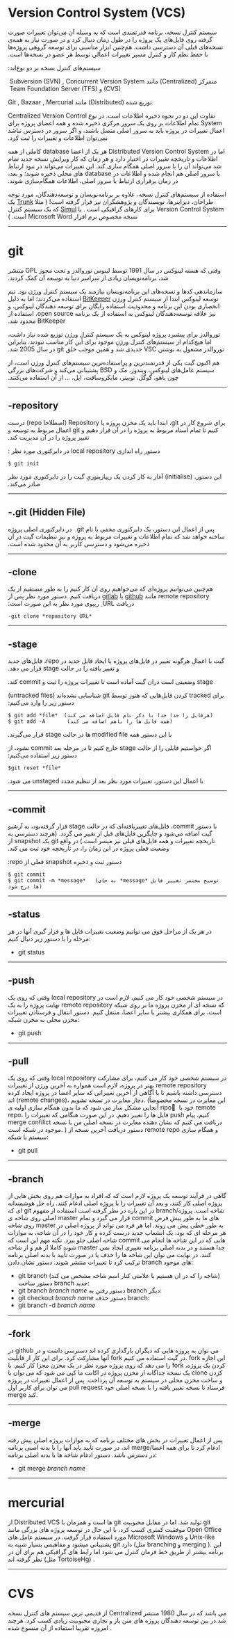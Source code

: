 Version Control System (VCS) 
===
‫‫سیستم کنترل نسخه، برنامه قدرتمندی است که به وسیله آن می‌توان تغییرات صورت گرفته روی فایل‌های یک پروژه را در طول زمان دنبال کرد و در صورت نیاز به همه‌ی نسخه‌های قبلی آن دسترسی داشت. هم‌چنین ابزار مناسبی برای توسعه گروهی پروژه‌ها با حفظ نظم کار و کنترل مسیر تغییرات اعمالی توسط هر عضو در نسخه‌ها است.‬ 

‫سیستم‌های کنترل نسخه بر دو نوع‌اند:‬


‫متمرکز (Centralized) مانند ‪ Subversion (SVN) , Concurrent Version System (CVS) ‬ و ‪ Team Foundation Server (TFS)‬ ‬

‫توزیع شده (Distributed) مانند Git , Bazaar , Mercurial ‬

‫تفاوت این دو در نحوه ذخیره اطلاعات است. در نوع Centralized Version Control System تمام اطلاعات بر روی یک سرور مرکزی ذخیره شده و همه اعضای پروژه برای اعمال تغییرات در پروژه باید به سرور اصلی متصل باشند، و اگر سرور در دسترس نباشد نمی‌توان اطلاعات و تغییرات را ثبت کرد. ‬

‫اما در Distributed Version Control System هر یک از اعضا database کاملی از همه اطلاعات و تاریخچه تغییرات در اختیار دارد و هر زمان که کار ویرایش نسخه جدید تمام شد می‌تواند آن را با سرور اصلی همگام سازی کند. این تغییرات می‌تواند در نبود ارتباط با سرور اصلی هم انجام شده و اطلاعات در database های محلی ذخیره شوند؛ و بعد، در زمان برقراری ارتباط با سرور اصلی، اطلاعات همگام‌سازی شوند. ‬

‫استفاده از سیستم‌های کنترل نسخه، علاوه بر برنامه‌نویسان و توسعه‌دهندگان، مورد توجه طراحان، دیزاینر‌ها، نویسندگان و پژوهشگران نیز قرار گرفته است! 
(  مثلا [Trunk](https://jointrunk.com)  یک  Version Control System برای کارهای گرافیکی است . یا [Simul](https://www.simuldocs.com) که یک سیستم کنترل نسخه مخصوص نرم افزار Microsoft Word است. )‬

____

git
===
‫وقتی که هسته لینوکس در سال 1991 توسط لینوس توروالدز و تحت مجوز GPL منتشر شد، برنامه‌نویسان زیادی از سراسر دنیا به توسعه آن کمک کردند.‬

‫سازماندهی کدها و نسخه‌های این برنامه‌نویسان نیازمند یک سیستمِ کنترل ورژن بود. تیم توسعه لینوکس ابتدا از سیستم کنترل ورژن [BitKeeper](https://www.bitkeeper.org) استفاده می‌کردند؛ اما به دلیل انحصاری بودن این برنامه و محدودیت استفاده رایگان برای توسعه دهندگان لینوکس،  و نیز علاقه توسعه‌دهندگان لینوکس به استفاده از یک برنامه open source، استفاده از BitKeeper محدود شد.‬

‫توروالدز برای پیشبرد پروژه لینوکس به یک سیستمِ کنترلِ ورژن توزیع شده نیاز داشت، اما هیچ‌کدام از سیستم‌های کنترل ورژنِ موجود برای این کار مناسب نبودند. بنابراین توروالدز مشغول به نوشتن VSC جدیدی شد و همین موجب خلق git در سال 2005 شد. ‬

‫هم اکنون گیت یکی از قدرتمندترین و پراستفاده‌ترین سیستم‌های کنترل ورژن است، از سیستم عامل‌های لینوکس، ویندوز، مک و BSD پشتیبانی می‌کند و شرکت‌های بزرگی چون یاهو، گوگل، توییتر، مایکروسافت، اپل، ... از آن استفاده می‌کنند.‬


____


-repository
---
‫برای شروع کار در git، ابتدا باید یک مخزن پروژه یا Repository (اصطلاحا repo) درست کنیم تا تمام اسناد مربوط به پروژه را در آن قرار دهیم و git اعمال مربوط به  توسعه و تغییر پروژه را در آن مدیریت کند. ‬

‫دستور راه اندازی local repository در دایرکتوری مورد نظر : ‪

```
$ git init
```

‫این دستور، (initialise) آغاز به کار کردن یک ریپازیتوریِ گیت را در دایرکتوری مورد نظر صادر می‌کند. ‬

___

-.git (Hidden File)
--- 
‫پس از اعمال این دستور، یک دایرکتوری مخفی با نام‪ .git ‬ در دایرکتوری اصلی پروژه ساخته خواهد شد که تمام اطلاعات و تغییرات مربوط به پروژه و نیز تنظیمات گیت در آن ذخیره می‌شود و دسترسی کاربر به آن محدود شده است.‬

___
-clone
---
‫هم‌چنین می‌توانیم پروژه‌ای که می‌خواهیم روی آن کار کنیم را به طور مستقیم از یک remote repository  مانند [github](https://github.com/) یا [gitlab](https://gitlab.com/) دریافت کنیم. دستور مورد نظر پس از دریافت URL  ِ ریپوی مورد نظر به این صورت است:‬
 
```
-git clone *repasitory URL* 
```
____

-stage
---
‫گیت با اعمال هرگونه تغییر در فایل‌های پروژه یا ایجاد فایل جدید در repo، فایل‌های جدید و تغییر یافته را در حالت stage قرار می دهد.

‫stage ‫وضعیتی است دران گیت آماده است تا تغییرات پروژه را ثبت و commit کند.‬‬‬

‫برای tracked کردن فایل‌هایی که هنوز توسط git شناسایی نشده‌اند (untracked files)  دستور زیر را وارد می‌کنیم: ‬
```
$ git add *file*  (هرفایل را جدا جدا با ذکر نام فایل اضافه می کند)
$ git add -A       (همه فایل ها را باهم اضافه می کند)
```
‫با این دستور همه modified file ها در حالت stage قرار می‌گیرند.‬

‫اگر خواستیم فایلی را از حالت stage خارج کنیم تا در مرحله بعد commit نشود، از دستور زیر استفاده می‌کنیم:‬
```
$git reset *file*  
```
‫با اعمال این دستور، تغییرات مورد نظر بعد از تنظیم مجدد unstaged می شود. ‬
___

-commit
---
‫با دستور commit، فایل‌های تغییریافته‌ای که در حالت stage قرار گرفته‌بود، به آرشیو گیت اضافه می‌شود و جایگزین فایل‌های قبل از تغییر می گردد. (هرچند دسترسی به تاریخچه تغییرات و همه فایل‌های قبلی نیز میسر است.) در واقع git یک snapshot  از وضعیت فعلی پروژه در این زمان را، در تاریخچه خود ثبت می کند.‬

‫دستور ثبت و ذخیره snapshot فعلی از repo:‬
```
$ git commit
$ git commit -m *message*   (به جای *message* توضیح مختصر تغییر فایل ها درج شود) 
```
 
___ 

-status
---
در هر یک از مراحل فوق می توانیم وضعیت تغییرات فایل ها و قرار گیری آنها در هر مرحله را با دستور زیر دنبال کنیم:
-  git status

____

-push
---
وقتی که روی یک local repository  در سیستم شخصی خود کار می کنیم، لازم است در نهایت پروژه را به یک remote repository که نسخه ای از مخزن پروژه ما بر روی شبکه است، برای همکاری بیشتر با سایر اعضا، منتقل کنیم. 
دستور انتقال و فرستادن تغییرات مخزن محلی به مخزن شبکه:
- git push


____

-pull
---
وقتی که روی یک local repository  در سیستم شخصی خود کار می کنیم، برای مشارکت بهتر در پروژه، لازم است همواره به آخرین ورژن از تغییرات remote repository دسترسی داشته باشیم تا با آگاهی از آخرین تغییراتی که سایر اعضا در پروژه ایجاد کرده اند (remote changes)، دچار مغایرت در نسخه  نشویم.
(این مغایرت در نسخه مخصوصاً آنجایی مشکل ساز می شود که ما بدون همگام سازی اولیه ی ripo  ِ خود با remote repo، فایل ها را تغییر دهیم. در این صورت هنگامی که تغییرات را push کنیم،  پیام merge  confilict دریافت می کنیم که نشان دهنده مغایرت در نسخه اصلی من با نسخه موجود در شبکه است. )
دستور دریافت آخرین نسخه از  remote repo و همگام سازی سیستم با شبکه:
- git pull

_____

-branch
---
گاهی در فرآیند توسعه یک پروژه لازم است که که افراد به موازات هم روی بخش هایی از پروژه اصلی کار کنند، و بعد آن تغییرات را با پروژه اصلی ادغام کنند. راه حل هوشمندانه ای که git  در این باره در نظر گرفته است استفاده از مفهوم branch/شاخه  است. 
پروژه اصلی روی شاخه ی master قرار می گیرد و تمام commit های ما به طور پیش فرض روی شاخه  master  به طور خطی پیش می روند. اما هر فرد می تواند از پروژه اصلی در هر مرحله ای که بود، یک انشعاب جدید درست کرده و کار خود را در آن شاخه، به موازات شاخه اصلی جلو ببرد. نکته مهم این است که commit هایی که در این شاخه ها انجام می شوند کاملا از هم و از شاخه master جدا هستند و در بدنه اصلی برنامه تغییری ایجاد نمی کنند. در نهایت می توان این شاخه ها  را حذف یا در صورت تأیید با بدنه اصلی برنامه ترکیب کرد تا تغییرات منتشر شوند.
دستور نشان دادن branch های موجود:
- git branch       (شاخه را که در ان هستیم با علامتی کنار اسم شاخه مشخص می کند)
دستور ساخت branch جدید:
- git branch *branch name*
دستور رفتن به branch دیگر:
- git checkout *branch name*
دستور حذف branch:
- git branch -d *branch name*

____

-fork
---
در github می توان به پروژه هایی که دیگران بارگذاری کرده اند دسترسی داشت و در آنها مشارکت کرد. برای این کار از قابلیت fork در گیت استفاده می کنیم. fork این اجازه را می دهد که روی پروژه مورد نظر در یک مخزن مجزا کار کنیم. با fork کردن یک پروژه، یک نسخه جداگانه از مخزن پروژه در اکانت ما کپی می شود که می توان با clone کزدن و ساخت مخزن محلی در سیستم به توسعه آن پرداخت. پس از اعمال تغییرات در پروژه می توان برای کاربر اول pull request فرستاد تا نسخه تغییر یافته را با نسخه اصلی خود merge کند.

____

-merge
---

پس از اعمال تغییرات در بخش های مختلف برنامه که به موازات پروژه اصلی پیش رفته اند، در صورت تأیید باید آنها را با بدنه اصبی برنامه merge/ادغام کرد تا برای همه اعضا در دسترس باشد. 
دستور ادغام شاخه ها با بدنه اصلی برنامه:
- git merge *branch name*





___________________________________

mercurial
===
از Distributed VCS ها است  و همزمان با git  تولید شد. اما در مقابل محبوبیت git موفقیت کمتری کسب کرد، با این حال در توسعه پروژه های بزرگی مانند Open Office مورد استفاده قرار گرفت. 
در سیستم عامل های  Microsoft Windows  و Unix-like  پشتیبانی میشود و مفاهیمی بسیار شبیه به git دارد (مثل  branching و merging ). این برنامه بیشتر از طریق خط فرمان کنترل می شود اما رابط های گرافیکی هم برای آن در نظر گرفته اند (مثل TortoiseHg) .


____

CVS
===
از قدیمی ترین سیستم های کنترل نسخه Centralized می باشد که در سال 1980 منتشر شد.در بین توسعه دهندگان پروژه های متن باز و تجاری محبوبیت زیادی کسب کرد. هرچند امروزه تقریبا استفاده از آن منسوخ شده .



